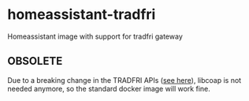 # homeassistant-tradfri
Homeassistant image with support for tradfri gateway

## OBSOLETE
Due to a breaking change in the TRADFRI APIs ([see here](twitter.com/home_assistant/status/925373865802502144)), libcoap is not needed anymore, so the standard docker image will work fine.
